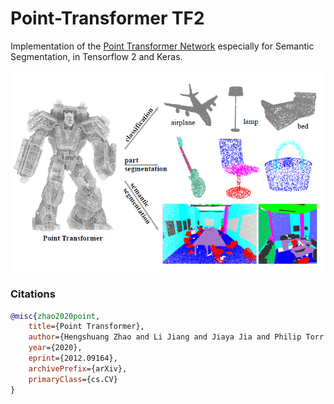 # Point-Transformer TF2
Implementation of the <a href="https://arxiv.org/abs/2012.09164">Point Transformer Network</a> especially for Semantic Segmentation, in Tensorflow 2 and Keras.

<img src="./point-transformer.GIF" width="600px"></img>

### Citations
```bibtex
@misc{zhao2020point,
    title={Point Transformer}, 
    author={Hengshuang Zhao and Li Jiang and Jiaya Jia and Philip Torr and Vladlen Koltun},
    year={2020},
    eprint={2012.09164},
    archivePrefix={arXiv},
    primaryClass={cs.CV}
}
```
